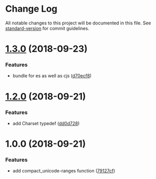 # Change Log

All notable changes to this project will be documented in this file. See [standard-version](https://github.com/conventional-changelog/standard-version) for commit guidelines.

<a name="1.3.0"></a>
# [1.3.0](https://github.com/psirenny/css-with-js/compare/v1.2.0...v1.3.0) (2018-09-23)


### Features

* bundle for es as well as cjs ([d70ecf8](https://github.com/psirenny/css-with-js/commit/d70ecf8))



<a name="1.2.0"></a>
# [1.2.0](https://github.com/psirenny/css-with-js/compare/v1.0.0...v1.2.0) (2018-09-21)


### Features

* add Charset typedef ([dd0d728](https://github.com/psirenny/css-with-js/commit/dd0d728))



<a name="1.0.0"></a>
# 1.0.0 (2018-09-21)


### Features

* add compact_unicode-ranges function ([79127cf](https://github.com/psirenny/css-with-js/commit/79127cf))
